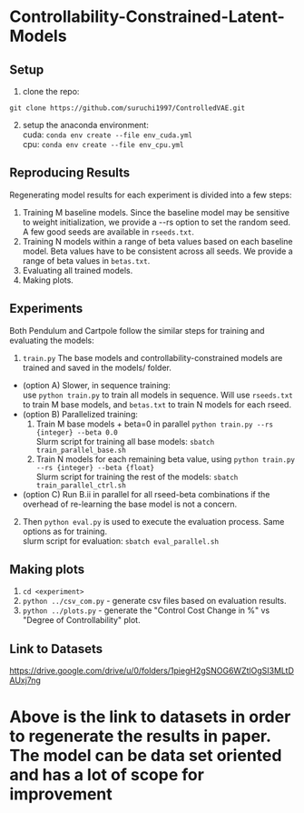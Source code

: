 # Controllability-Constrained-Latent-Models

## Setup

1. clone the repo:     
```
git clone https://github.com/suruchi1997/ControlledVAE.git
```
2. setup the anaconda environment:       
cuda: `conda env create --file env_cuda.yml`       
cpu: `conda env create --file env_cpu.yml`

## Reproducing Results

Regenerating model results for each experiment is divided into a few steps:

1. Training M baseline models. Since the baseline model may be sensitive to weight initialization, we provide a 
 --rs option to set the random seed. A few good seeds are available in `rseeds.txt`.
2. Training N models within a range of beta values based on each baseline model. Beta values 
have to be consistent across all seeds. We provide a range of beta values in `betas.txt`.
3. Evaluating all trained models.
4. Making plots.

## Experiments 

Both Pendulum and Cartpole follow the similar steps for training and evaluating the models:

1. `train.py` The base models and controllability-constrained models are trained and saved in the models/ folder.    
* (option A) Slower, in sequence training:   
   use `python train.py` to train all models in sequence. Will use `rseeds.txt` to train M base models,
and `betas.txt` to train N models for each rseed.    
* (option B) Parallelized training:
  1. Train M base models + beta=0 in parallel ```python train.py --rs {integer} --beta 0.0```   
    Slurm script for training all base models: ```sbatch train_parallel_base.sh```
  2. Train N models for each remaining beta value, using ```python train.py --rs {integer} --beta {float}```    
    Slurm script for training the rest of the models: ```sbatch train_parallel_ctrl.sh```
* (option C) Run B.ii in parallel for all rseed-beta combinations if the overhead of re-learning the base model is not a concern.
2. Then `python eval.py` is used to execute the evaluation process. Same options as for training.   
    slurm script for evaluation: ```sbatch eval_parallel.sh```    


## Making plots
1. `cd <experiment>`
2. `python ../csv_com.py` - generate csv files based on evaluation results. 
3. `python ../plots.py` - generate the "Control Cost Change in %" vs "Degree of Controllability" plot.

## Link to Datasets
https://drive.google.com/drive/u/0/folders/1piegH2gSNOG6WZtlOgSI3MLtDAUxj7ng

# Above is the link to datasets in order to regenerate the results in paper. The model can be data set oriented and has a lot of scope for improvement 
    
